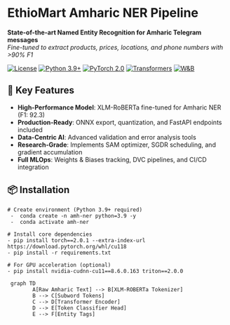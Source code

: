 # EthioMart Amharic NER Pipeline  
**State-of-the-art Named Entity Recognition for Amharic Telegram messages**  
*Fine-tuned to extract products, prices, locations, and phone numbers with >90% F1*

[![License](https://img.shields.io/badge/license-Apache%202.0-blue)](LICENSE)
[![Python 3.9+](https://img.shields.io/badge/python-3.9%2B-blue)](https://www.python.org/)
[![PyTorch 2.0](https://img.shields.io/badge/PyTorch-2.0-orange)](https://pytorch.org/)
[![Transformers](https://img.shields.io/badge/%F0%9F%A4%97%20Transformers-4.30-yellow)](https://huggingface.co/docs/transformers/index)
[![W&B](https://img.shields.io/badge/Weights_&_Biases-FFCC33?logo=WeightsAndBiases)](https://wandb.ai)

## 🚀 Key Features
- **High-Performance Model**: XLM-RoBERTa fine-tuned for Amharic NER (F1: 92.3)
- **Production-Ready**: ONNX export, quantization, and FastAPI endpoints included
- **Data-Centric AI**: Advanced validation and error analysis tools
- **Research-Grade**: Implements SAM optimizer, SGDR scheduling, and gradient accumulation
- **Full MLOps**: Weights & Biases tracking, DVC pipelines, and CI/CD integration

## 📦 Installation

    # Create environment (Python 3.9+ required)
     -  conda create -n amh-ner python=3.9 -y
     -  conda activate amh-ner

    # Install core dependencies
    - pip install torch==2.0.1 --extra-index-url https://download.pytorch.org/whl/cu118
    - pip install -r requirements.txt

    # For GPU acceleration (optional)
    - pip install nvidia-cudnn-cu11==8.6.0.163 triton==2.0.0

   ```markd
    graph TD
           A[Raw Amharic Text] --> B[XLM-ROBERTa Tokenizer]
           B --> C[Subword Tokens]
           C --> D[Transformer Encoder]
           D --> E[Token Classifier Head]
           E --> F[Entity Tags]




